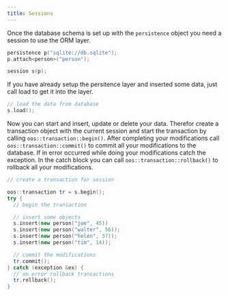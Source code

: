 ```yaml
---
title: Sessions
---
```

Once the database schema is set up with the ```persistence``` object you need a session
to use the ORM layer.

```cpp
persistence p("sqlite://db.sqlite");
p.attach<person>("person");

session s(p);
```

If you have already setup the persitence layer and inserted some data, just call load to
get it into the layer.

```cpp
// load the data from database
s.load();
```

Now you can start and insert, update or delete your data. Therefor create a transaction
object with the current session and start the transaction by calling
```oos::transaction::begin()```. After completing your modifications call
```oos::transaction::commit()``` to commit all your modifications to the
database. If in error occurred while doing your modifications catch
the exception. In the catch block you can call ```oos::transaction::rollback()```
to rollback all your modifications.

```cpp
// create a transaction for session

oos::transaction tr = s.begin();
try {
  // begin the transaction

  // insert some objects
  s.insert(new person("joe", 45))
  s.insert(new person("walter", 56));
  s.insert(new person("helen", 37));
  s.insert(new person("tim", 14));

  // commit the modifications
  tr.commit();
} catch (exception &ex) {
  // on error rollback transactions
  tr.rollback();
}
```
